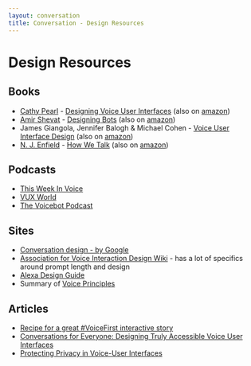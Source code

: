 ```yaml
---
layout: conversation
title: Conversation - Design Resources
---
```

# Design Resources

## Books
* [Cathy Pearl](https://www.cathypearl.com/) - [Designing Voice User Interfaces](http://shop.oreilly.com/product/0636920050056.do) (also on [amazon](https://www.amazon.com/Designing-Voice-User-Interfaces-Conversational/dp/1491955414))
* [Amir Shevat](https://twitter.com/ashevat) - [Designing Bots](http://shop.oreilly.com/product/0636920057741.do) (also on [amazon](https://www.amazon.com/Designing-Bots-Creating-Conversational-Experiences/dp/1491974826))
* James Giangola, Jennifer Balogh & Michael Cohen - [Voice User Interface Design](https://www.oreilly.com/library/view/voice-user-interface/0321185765/) (also on [amazon](https://www.amazon.com/Voice-Interface-Design-James-Giangola/dp/0321185765))
* [N. J. Enfield](http://nickenfield.org/) - [How We Talk](https://www.basicbooks.com/titles/n-j-enfield/how-we-talk/9780465059942/) (also on [amazon](https://www.amazon.com/How-We-Talk-Workings-Conversation/dp/0465059945))

## Podcasts
* [This Week In Voice](https://www.thisweekinvoice.com/)
* [VUX World](https://vux.world/)
* [The Voicebot Podcast](https://voicebot.ai/voicebot-podcasts/)

## Sites
* [Conversation design - by Google](https://designguidelines.withgoogle.com/conversation/conversation-design/)
* [Association for Voice Interaction Design Wiki](http://avixd.org/wiki/) - has a lot of specifics around prompt length and design
* [Alexa Design Guide](https://developer.amazon.com/docs/alexa-design/intro.html)
* Summary of [Voice Principles](https://voiceprinciples.com/)

## Articles
* [Recipe for a great #VoiceFirst interactive story](https://medium.com/voice-games/recipe-for-a-great-voicefirst-interactive-story-e71b9ee0666c)
* [Conversations for Everyone: Designing Truly Accessible Voice User Interfaces](https://medium.com/grandstudio/https-medium-com-ddeibel-conversations-for-everyone-f9229503bbe8)
* [Protecting Privacy in Voice-User Interfaces](https://medium.com/grandstudio/protecting-privacy-in-voice-user-interfaces-b800e47728)
